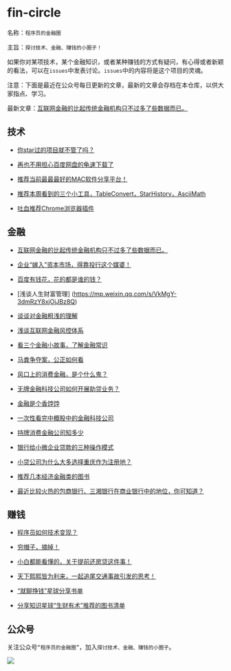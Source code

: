 # fin-circle

名称：`程序员的金融圈`

主旨：`探讨技术、金融、赚钱的小圈子！`

如果你对某项技术，某个金融知识，或者某种赚钱的方式有疑问，有心得或者新颖的看法，可以在`issues`中发表讨论。`issues`中的内容将是这个项目的灵魂。

注意：下面是最近在公众号每日更新的文章，最新的文章会存档在本仓库，以供大家指点、学习。

最新文章：[互联网金融的比起传统金融机构只不过多了些数据而已。](https://mp.weixin.qq.com/s/dfV8Z5FbS1OwUAG54mA6UA)

## 技术

* [你star过的项目就不管了吗？](https://mp.weixin.qq.com/s/l_NC_hbfcuVL4UDKop-6_g)

* [再也不用担心百度网盘的龟速下载了](https://mp.weixin.qq.com/s?__biz=MzA5MjIzMDE1Nw==&mid=2247483850&idx=1&sn=297a3148e223a8b89c438efbabfd65c0&chksm=907106a8a7068fbed1083408b9da562818ea5cee38d9bef49dd9001f604d3c481baa375c253a&token=1231264541&lang=zh_CN#rd)

* [推荐当前最最最好的MAC软件分享平台！](https://mp.weixin.qq.com/s?__biz=MzA5MjIzMDE1Nw==&mid=2247483830&idx=1&sn=14fe3bc69503f18acccf28197cbbf543&chksm=907106d4a7068fc245e11861de0b2fab5a6cb454968fb772fc4e378f46907e5fcb7ec25c9af6&token=1231264541&lang=zh_CN#rd)

* [推荐本周看到的三个小工具，TableConvert，StarHistory，AsciiMath](https://mp.weixin.qq.com/s?__biz=MzA5MjIzMDE1Nw==&mid=2247483798&idx=1&sn=f7d20f5265a436a6dabbfe4f5bd365fe&chksm=907106f4a7068fe2287f773a26e2f2788685fdc34369309d695bc3f083aad81f0bd467048e38&token=1231264541&lang=zh_CN#rd)

* [吐血推荐Chrome浏览器插件](https://mp.weixin.qq.com/s?__biz=MzA5MjIzMDE1Nw==&mid=2247483778&idx=1&sn=4aba2db4df7219d641002edc215506c5&chksm=907106e0a7068ff67f58524638fb90fdb3faeeff6acea360fa04928d19defd7f496a23e9fbd7&token=1231264541&lang=zh_CN#rd)

## 金融
* [互联网金融的比起传统金融机构只不过多了些数据而已。](https://mp.weixin.qq.com/s/dfV8Z5FbS1OwUAG54mA6UA)

* [企业“嫁入”资本市场，得靠投行这个媒婆！](https://mp.weixin.qq.com/s/uHcwGUQmncwL65L22fOPzw)

* [百度有钱花，花的都是谁的钱？](https://mp.weixin.qq.com/s/9hNsMU1GTK2r1f04FPRwwA)

* [浅谈人生财富管理] (https://mp.weixin.qq.com/s/VkMgY-3dmRzY8xjOjJBz8Q)

* [谈谈对金融粗浅的理解](https://mp.weixin.qq.com/s/tbUqf6G85dHbDXmIPhpv-Q)

* [浅谈互联网金融风控体系](https://mp.weixin.qq.com/s/vL-M9ZRPatdw9SxTLf3WBQ)

* [看三个金融小故事，了解金融常识](https://mp.weixin.qq.com/s/gxUVgaMOMhJ5EcpoiGc0SQ)

* [马粪争夺案，公正如何看](https://mp.weixin.qq.com/s/0idEfo8GjQfIyPCGZIkZXg)

* [风口上的消费金融，是个什么鬼？](https://mp.weixin.qq.com/s/T5GvQZmv-xr8-DRNDf1dbw)

* [无牌金融科技公司如何开展助贷业务？](https://mp.weixin.qq.com/s/EsiwfizihdbjHks-CKwz1A)

* [金融是个香饽饽](https://mp.weixin.qq.com/s?__biz=MzA5MjIzMDE1Nw==&tempkey=MTAxM191a082SmhKU0M4MXMveC9yTTJfN2ZSRjJUNkhyT0puUl85ZEh1RGRJaWh0dmw5eUgwUVRZYXhzeEYzb2VXSjVqUHNWemNkZTNzZm12YzFkMDNxdTFuWk1qMlRhZXRHTlNiNzVHUHRfLVJ4M0RuaWliRGFmOVNhcEF5WXRlYVJIbU8yZzNZQmVTVFgwZkNPeTc1SGhkQkdHdGVEWG9SUGM3SFkyVndRfn4%3D&chksm=1071057d27068c6b4b20a06ed6544d842206bae69aea48eb6899f2e679519c803a1a3898d41e#rd)

* [一次性看完中概股中的金融科技公司](https://mp.weixin.qq.com/s/RUvsTUk3687S_6XKK1-iRA)

* [持牌消费金融公司知多少](https://mp.weixin.qq.com/s/y1mPvOeUyt7vdGyroY5m2g)

* [银行给小微企业贷款的三种操作模式](https://mp.weixin.qq.com/s?__biz=MzA5MjIzMDE1Nw==&mid=2247483919&idx=1&sn=c11fb64260fb9b69ac7d01f12b30bd5c&chksm=9071056da7068c7b8c28b3c2d31ff60946681d956734aafffd2cc01ad99071cc85f64b5629f5&token=404112811&lang=zh_CN#rd)

* [小贷公司为什么大多选择重庆作为注册地？](https://mp.weixin.qq.com/s?__biz=MzA5MjIzMDE1Nw==&mid=2247483914&idx=1&sn=ce66a72df82aa85d781e89199f19023a&chksm=90710568a7068c7efa5360a124d53a83d75313d18a760b6236b0de1e385c846f849a0d4ed889&token=1231264541&lang=zh_CN#rd)


* [推荐几本经济金融类的图书](https://mp.weixin.qq.com/s?__biz=MzA5MjIzMDE1Nw==&mid=2247483899&idx=1&sn=5bc771323d7d31eddbe0e03569884822&chksm=90710699a7068f8f7d5397603fff2dd194941f694062b67d2f9a5da832553418fa16d85c32dd&token=1231264541&lang=zh_CN#rd)

* [最近比较火热的包商银行、三湘银行在商业银行中的地位，你可知道？](https://mp.weixin.qq.com/s?__biz=MzA5MjIzMDE1Nw==&mid=2247483818&idx=1&sn=d35973684b96a60270c420fcf91a0e18&chksm=907106c8a7068fde12b145332787297dcabc538c6442aa89392296597be27f4a77095d115e65&token=1231264541&lang=zh_CN#rd)

## 赚钱

* [程序员如何技术变现？](https://mp.weixin.qq.com/s/8bj_HYD4ON6kbv6fzrDeKQ)

* [穷帽子，摘掉！](https://mp.weixin.qq.com/s/Bc61ipiLsNH5Xb1XF6rBqA)

* [小白都能看懂的，关于提前还房贷这件事！](https://mp.weixin.qq.com/s?__biz=MzA5MjIzMDE1Nw==&mid=2247483812&idx=1&sn=3d7ed7672d5b07f126973371a0c0a6c8&chksm=907106c6a7068fd035133eaf101918087a265344a9f030140b7118dedeeab4039362f07b92aa&token=1231264541&lang=zh_CN#rd)

* [天下熙熙皆为利来，一起追尾交通事故引发的思考！](https://mp.weixin.qq.com/s?__biz=MzA5MjIzMDE1Nw==&mid=2247483890&idx=1&sn=6f055e4da3974023a4ed347f027f21fa&chksm=90710690a7068f865ca67d32c6e5088f5c4acdf0b60b23fb4aaa9e9bb869f35a45c54e80b3f8&token=1231264541&lang=zh_CN#rd)

* [“就聊挣钱”星球分享书单](https://mp.weixin.qq.com/s?__biz=MzA5MjIzMDE1Nw==&mid=2247483714&idx=1&sn=cb8af7d84c61e56c359971d876081fc1&chksm=90710620a7068f36066aee3f619599f589d9643d2b8c2c646b5d03377bf65a4ef707dbc8f397&token=1231264541&lang=zh_CN#rd)

* [分享知识星球“生财有术”推荐的图书清单](https://mp.weixin.qq.com/s?__biz=MzA5MjIzMDE1Nw==&mid=2247483804&idx=1&sn=7b91284578b75822e2f7a8056b16a298&chksm=907106fea7068fe89db8f1d282c8d007f15cbdf7754b79220b518941ada22f0767946e31ba80&token=1231264541&lang=zh_CN#rd)

## 公众号

关注公众号`“程序员的金融圈”`，加入`探讨技术、金融、赚钱的小圈子`。

![](https://user-gold-cdn.xitu.io/2019/6/9/16b39674126fc0f0?imageView2/0/w/1280/h/960/format/webp/ignore-error/1)
